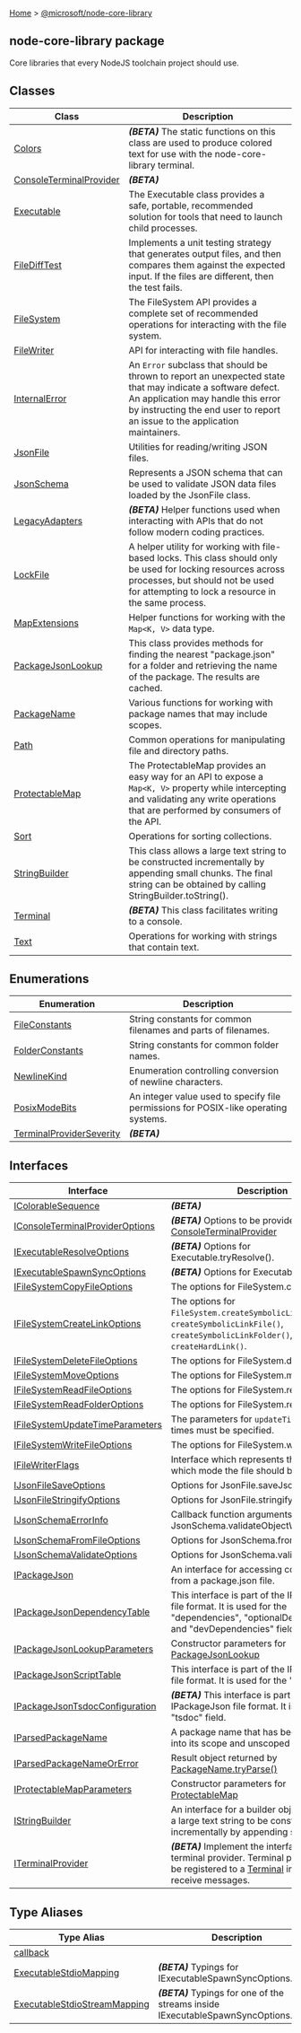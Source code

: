 [Home](./index) &gt; [@microsoft/node-core-library](./node-core-library.md)

## node-core-library package

Core libraries that every NodeJS toolchain project should use.

## Classes

|  Class | Description |
|  --- | --- |
|  [Colors](./node-core-library.colors.md) | <b><i>(BETA)</i></b> The static functions on this class are used to produce colored text for use with the node-core-library terminal. |
|  [ConsoleTerminalProvider](./node-core-library.consoleterminalprovider.md) | <b><i>(BETA)</i></b> |
|  [Executable](./node-core-library.executable.md) | The Executable class provides a safe, portable, recommended solution for tools that need to launch child processes. |
|  [FileDiffTest](./node-core-library.filedifftest.md) | Implements a unit testing strategy that generates output files, and then compares them against the expected input. If the files are different, then the test fails. |
|  [FileSystem](./node-core-library.filesystem.md) | The FileSystem API provides a complete set of recommended operations for interacting with the file system. |
|  [FileWriter](./node-core-library.filewriter.md) | API for interacting with file handles. |
|  [InternalError](./node-core-library.internalerror.md) | An `Error` subclass that should be thrown to report an unexpected state that may indicate a software defect. An application may handle this error by instructing the end user to report an issue to the application maintainers. |
|  [JsonFile](./node-core-library.jsonfile.md) | Utilities for reading/writing JSON files. |
|  [JsonSchema](./node-core-library.jsonschema.md) | Represents a JSON schema that can be used to validate JSON data files loaded by the JsonFile class. |
|  [LegacyAdapters](./node-core-library.legacyadapters.md) | <b><i>(BETA)</i></b> Helper functions used when interacting with APIs that do not follow modern coding practices. |
|  [LockFile](./node-core-library.lockfile.md) | A helper utility for working with file-based locks. This class should only be used for locking resources across processes, but should not be used for attempting to lock a resource in the same process. |
|  [MapExtensions](./node-core-library.mapextensions.md) | Helper functions for working with the `Map<K, V>` data type. |
|  [PackageJsonLookup](./node-core-library.packagejsonlookup.md) | This class provides methods for finding the nearest "package.json" for a folder and retrieving the name of the package. The results are cached. |
|  [PackageName](./node-core-library.packagename.md) | Various functions for working with package names that may include scopes. |
|  [Path](./node-core-library.path.md) | Common operations for manipulating file and directory paths. |
|  [ProtectableMap](./node-core-library.protectablemap.md) | The ProtectableMap provides an easy way for an API to expose a `Map<K, V>` property while intercepting and validating any write operations that are performed by consumers of the API. |
|  [Sort](./node-core-library.sort.md) | Operations for sorting collections. |
|  [StringBuilder](./node-core-library.stringbuilder.md) | This class allows a large text string to be constructed incrementally by appending small chunks. The final string can be obtained by calling StringBuilder.toString(). |
|  [Terminal](./node-core-library.terminal.md) | <b><i>(BETA)</i></b> This class facilitates writing to a console. |
|  [Text](./node-core-library.text.md) | Operations for working with strings that contain text. |

## Enumerations

|  Enumeration | Description |
|  --- | --- |
|  [FileConstants](./node-core-library.fileconstants.md) | String constants for common filenames and parts of filenames. |
|  [FolderConstants](./node-core-library.folderconstants.md) | String constants for common folder names. |
|  [NewlineKind](./node-core-library.newlinekind.md) | Enumeration controlling conversion of newline characters. |
|  [PosixModeBits](./node-core-library.posixmodebits.md) | An integer value used to specify file permissions for POSIX-like operating systems. |
|  [TerminalProviderSeverity](./node-core-library.terminalproviderseverity.md) | <b><i>(BETA)</i></b> |

## Interfaces

|  Interface | Description |
|  --- | --- |
|  [IColorableSequence](./node-core-library.icolorablesequence.md) | <b><i>(BETA)</i></b> |
|  [IConsoleTerminalProviderOptions](./node-core-library.iconsoleterminalprovideroptions.md) | <b><i>(BETA)</i></b> Options to be provided to a [ConsoleTerminalProvider](./node-core-library.consoleterminalprovider.md) |
|  [IExecutableResolveOptions](./node-core-library.iexecutableresolveoptions.md) | <b><i>(BETA)</i></b> Options for Executable.tryResolve(). |
|  [IExecutableSpawnSyncOptions](./node-core-library.iexecutablespawnsyncoptions.md) | <b><i>(BETA)</i></b> Options for Executable.execute(). |
|  [IFileSystemCopyFileOptions](./node-core-library.ifilesystemcopyfileoptions.md) | The options for FileSystem.copyFile() |
|  [IFileSystemCreateLinkOptions](./node-core-library.ifilesystemcreatelinkoptions.md) | The options for `FileSystem.createSymbolicLinkJunction()`<!-- -->, `createSymbolicLinkFile()`<!-- -->, `createSymbolicLinkFolder()`<!-- -->, and `createHardLink()`<!-- -->. |
|  [IFileSystemDeleteFileOptions](./node-core-library.ifilesystemdeletefileoptions.md) | The options for FileSystem.deleteFile() |
|  [IFileSystemMoveOptions](./node-core-library.ifilesystemmoveoptions.md) | The options for FileSystem.move() |
|  [IFileSystemReadFileOptions](./node-core-library.ifilesystemreadfileoptions.md) | The options for FileSystem.readFile() |
|  [IFileSystemReadFolderOptions](./node-core-library.ifilesystemreadfolderoptions.md) | The options for FileSystem.readFolder() |
|  [IFileSystemUpdateTimeParameters](./node-core-library.ifilesystemupdatetimeparameters.md) | The parameters for `updateTimes()`<!-- -->. Both times must be specified. |
|  [IFileSystemWriteFileOptions](./node-core-library.ifilesystemwritefileoptions.md) | The options for FileSystem.writeFile() |
|  [IFileWriterFlags](./node-core-library.ifilewriterflags.md) | Interface which represents the flags about which mode the file should be opened in. |
|  [IJsonFileSaveOptions](./node-core-library.ijsonfilesaveoptions.md) | Options for JsonFile.saveJsonFile() |
|  [IJsonFileStringifyOptions](./node-core-library.ijsonfilestringifyoptions.md) | Options for JsonFile.stringify() |
|  [IJsonSchemaErrorInfo](./node-core-library.ijsonschemaerrorinfo.md) | Callback function arguments for JsonSchema.validateObjectWithCallback(); |
|  [IJsonSchemaFromFileOptions](./node-core-library.ijsonschemafromfileoptions.md) | Options for JsonSchema.fromFile() |
|  [IJsonSchemaValidateOptions](./node-core-library.ijsonschemavalidateoptions.md) | Options for JsonSchema.validateObject() |
|  [IPackageJson](./node-core-library.ipackagejson.md) | An interface for accessing common fields from a package.json file. |
|  [IPackageJsonDependencyTable](./node-core-library.ipackagejsondependencytable.md) | This interface is part of the IPackageJson file format. It is used for the "dependencies", "optionalDependencies", and "devDependencies" fields. |
|  [IPackageJsonLookupParameters](./node-core-library.ipackagejsonlookupparameters.md) | Constructor parameters for [PackageJsonLookup](./node-core-library.packagejsonlookup.md) |
|  [IPackageJsonScriptTable](./node-core-library.ipackagejsonscripttable.md) | This interface is part of the IPackageJson file format. It is used for the "scripts" field. |
|  [IPackageJsonTsdocConfiguration](./node-core-library.ipackagejsontsdocconfiguration.md) | <b><i>(BETA)</i></b> This interface is part of the IPackageJson file format. It is used for the "tsdoc" field. |
|  [IParsedPackageName](./node-core-library.iparsedpackagename.md) | A package name that has been separated into its scope and unscoped name. |
|  [IParsedPackageNameOrError](./node-core-library.iparsedpackagenameorerror.md) | Result object returned by [PackageName.tryParse()](./node-core-library.packagename.tryparse.md) |
|  [IProtectableMapParameters](./node-core-library.iprotectablemapparameters.md) | Constructor parameters for [ProtectableMap](./node-core-library.protectablemap.md) |
|  [IStringBuilder](./node-core-library.istringbuilder.md) | An interface for a builder object that allows a large text string to be constructed incrementally by appending small chunks. |
|  [ITerminalProvider](./node-core-library.iterminalprovider.md) | <b><i>(BETA)</i></b> Implement the interface to create a terminal provider. Terminal providers can be registered to a [Terminal](./node-core-library.terminal.md) instance to receive messages. |

## Type Aliases

|  Type Alias | Description |
|  --- | --- |
|  [callback](./node-core-library.callback.md) |  |
|  [ExecutableStdioMapping](./node-core-library.executablestdiomapping.md) | <b><i>(BETA)</i></b> Typings for IExecutableSpawnSyncOptions.stdio. |
|  [ExecutableStdioStreamMapping](./node-core-library.executablestdiostreammapping.md) | <b><i>(BETA)</i></b> Typings for one of the streams inside IExecutableSpawnSyncOptions.stdio. |

